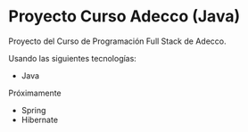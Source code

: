 # Proyecto Curso Adecco (Java)
Proyecto del Curso de Programación Full Stack de Adecco.
<br>
<p>Usando las siguientes tecnologías:</p>
<ul>
  <li>Java</li>
</ul>
<p>Próximamente</p>
<ul>
  <li>Spring</li>
  <li>Hibernate</li>
</ul>

